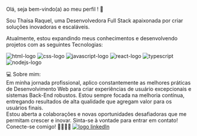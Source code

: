 Olá, seja bem-vindo(a) ao meu perfil ! 👋 
<br/>

Sou Thaísa Raquel, uma Desenvolvedora Full Stack apaixonada por criar soluções inovadoras e escaláveis.
<br/>

Atualmente, estou expandindo meus conhecimentos e desenvolvendo projetos com as seguintes Tecnologias:
<br/>

<img src="https://img.shields.io/badge/HTML5-E34F26?style=for-the-badge&logo=html5&logoColor=white" alt="html-logo"/>  <img src="https://img.shields.io/badge/CSS3-1572B6?style=for-the-badge&logo=css3&logoColor=white" alt="css-logo"/>  <img src="https://img.shields.io/badge/JavaScript-F7DF1E?style=for-the-badge&logo=javascript&logoColor=black" alt="javascript-logo"/>  <img src="https://img.shields.io/badge/React-20232A?style=for-the-badge&logo=react&logoColor=61DAFB" alt="react-logo"/>  <img src="https://img.shields.io/badge/TypeScript-007ACC?style=for-the-badge&logo=typescript&logoColor=white" alt="typescript"/>  <img src="https://img.shields.io/badge/Node.js-43853D?style=for-the-badge&logo=node.js&logoColor=white" alt="nodejs-logo"/>
<br/>

💻 Sobre mim:
<br/>
Em minha jornada profissional, aplico constantemente as melhores práticas de Desenvolvimento Web para criar experiências de usuário excepcionais e sistemas Back-End robustos. Estou sempre focada na melhoria contínua, entregando resultados de alta qualidade que agregam valor para os usuários finais.
<br/>
Estou aberta a colaborações e novas oportunidades desafiadoras que me permitam crescer e inovar. Sinta-se à vontade para entrar em contato!
<br/>
Conecte-se comigo! 🤝👩🏻‍💻 
<a href="https://www.linkedin.com/in/thaísa-raquel-dev/"><img src="https://img.shields.io/badge/LinkedIn-0077B5?style=for-the-badge&logo=linkedin&logoColor=white" alt="logo linkedIn"/></a>
<br/>





